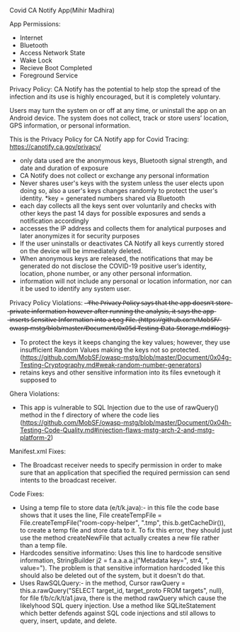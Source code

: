 Covid CA Notify App(Mihir Madhira)

App Permissions:
- Internet
- Bluetooth
- Access Network State
- Wake Lock
- Recieve Boot Completed
- Foreground Service

Privacy Policy:
CA Notify has the potential to help stop the spread of the infection and its use is 
highly encouraged, but it is completely voluntary.

Users may turn the system on or off at any time, or uninstall the app on an Android device. 
The system does not collect, track or store users’ location, GPS information, or personal 
information.

This is the Privacy Policy for CA Notify app for Covid Tracing: https://canotify.ca.gov/privacy/

- only data used are the anonymous keys, Bluetooth signal strength, and date and duration of
exposure
- CA Notify does not collect or exchange any personal information
- Never shares user's keys with the system unless the user elects upon doing so, also a user's
keys changes randomly to protect the user's identity. *key = generated numbers shared via 
Bluetooth
- each day collects all the keys sent over voluntarily and checks with other keys the past
14 days for possible exposures and sends a notification accordingly
- accesses the IP address and collects them for analytical purposes and later anonymizes it 
for security purposes
- If the user uninstalls or deactivates CA Notify all keys currently stored on the device 
will be immediately deleted.
- When anonymous keys are released, the notifications that may be generated do not disclose 
the COVID-19 positive user’s identity, location, phone number, or any other personal 
information.
- information will not include any personal or location information, nor can it be 
used to identify any system user.

Privacy Policy Violations:
-̶ ̶T̶h̶e̶ ̶P̶r̶i̶v̶a̶c̶y̶ ̶P̶o̶l̶i̶c̶y̶ ̶s̶a̶y̶s̶ ̶t̶h̶a̶t̶ ̶t̶h̶e̶ ̶a̶p̶p̶ ̶d̶o̶e̶s̶n̶'̶t̶ ̶s̶t̶o̶r̶e̶ ̶p̶r̶i̶v̶a̶t̶e̶ ̶i̶n̶f̶o̶r̶m̶a̶t̶i̶o̶n̶ ̶h̶o̶w̶e̶v̶e̶r̶ ̶a̶f̶t̶e̶r̶ ̶r̶u̶n̶n̶i̶n̶g̶ ̶t̶h̶e̶ ̶a̶n̶a̶l̶y̶s̶i̶s̶,̶ ̶i̶t̶ ̶s̶a̶y̶s̶ ̶t̶h̶e̶ ̶a̶p̶p̶ ̶i̶n̶s̶e̶r̶t̶s̶ ̶S̶e̶n̶s̶i̶t̶i̶v̶e̶ ̶I̶n̶f̶o̶r̶m̶a̶t̶i̶o̶n̶ ̶i̶n̶t̶o̶ ̶a̶ ̶L̶o̶g̶ ̶F̶i̶l̶e̶.̶ ̶(̶h̶t̶t̶p̶s̶:̶/̶/̶g̶i̶t̶h̶u̶b̶.̶c̶o̶m̶/̶M̶o̶b̶S̶F̶/̶o̶w̶a̶s̶p̶-̶m̶s̶t̶g̶/̶b̶l̶o̶b̶/̶m̶a̶s̶t̶e̶r̶/̶D̶o̶c̶u̶m̶e̶n̶t̶/̶0̶x̶0̶5̶d̶-̶T̶e̶s̶t̶i̶n̶g̶-̶D̶a̶t̶a̶-̶S̶t̶o̶r̶a̶g̶e̶.̶m̶d̶#̶l̶o̶g̶s̶)̶
- To protect the keys it keeps changing the key values; however, they use insufficient 
Random Values making the keys not so protected.(https://github.com/MobSF/owasp-mstg/blob/master/Document/0x04g-Testing-Cryptography.md#weak-random-number-generators)
- retains keys and other sensitive information into its files evnetough it supposed to 


Ghera Violations:
- This app is vulnerable to SQL Injection due to the use of rawQuery() method in the f 
directory of where the code lies (https://github.com/MobSF/owasp-mstg/blob/master/Document/0x04h-Testing-Code-Quality.md#injection-flaws-mstg-arch-2-and-mstg-platform-2)

Manifest.xml Fixes:
- The Broadcast receiver needs to specify permission in order to make sure that an application that specified the required permission can send intents to the broadcast receiver.

Code Fixes:
- Using a temp file to store data (e/t/k.java):- in this file the code base shows that it uses the line, File createTempFile = File.createTempFile("room-copy-helper", ".tmp", this.b.getCacheDir()), to create a temp file and store data to it. To fix this error, they should just use the method createNewFile that actually creates a new file rather than a temp file. 
- Hardcodes sensitive informatino: Uses this line to hardcode sensitive information, StringBuilder j2 = f.a.a.a.a.j("Metadata key=", str4, ", value="). The problem is that sensitive information hardcoded like this should also be deleted out of the system, but it doesn't do that.
- Uses RawSQLQuery:- in the method, Cursor rawQuery = this.a.rawQuery("SELECT target_id, target_proto FROM targets", null), for file f/b/c/k/t/a1.java, there is the method rawQuery which cause the likelyhood SQL query injection. Use a method like SQLiteStatement which better defends against SQL code injections and stil allows to query, insert, update, and delete. 




 

